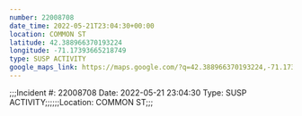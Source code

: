 ```yaml
---
number: 22008708
date_time: 2022-05-21T23:04:30+00:00
location: COMMON ST
latitude: 42.388966370193224
longitude: -71.17393665218749
type: SUSP ACTIVITY
google_maps_link: https://maps.google.com/?q=42.388966370193224,-71.17393665218749
---
```


;;;Incident #: 22008708   Date: 2022-05-21 23:04:30    Type: SUSP ACTIVITY;;;;;;Location: COMMON ST;;;
